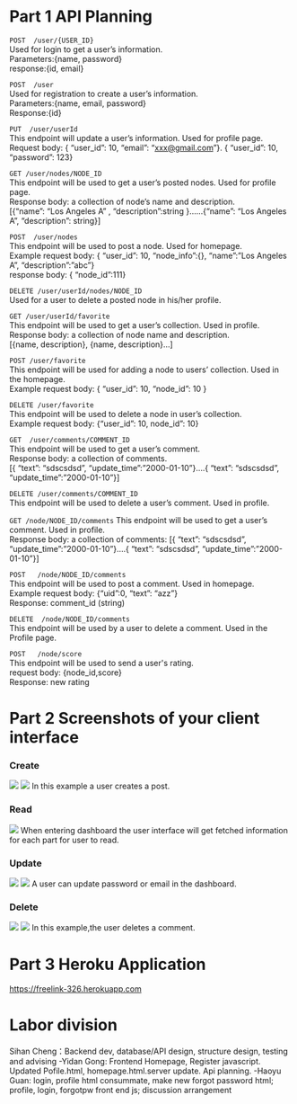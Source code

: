 # Part 1 API Planning #

`POST  /user/{USER_ID}` <br />
Used for login to get a user’s information. <br />
Parameters:{name, password} <br />
response:{id, email} <br />

`POST  /user` \
Used for registration to create a user’s information.\
Parameters:{name, email, password}\
Response:{id}

`PUT  /user/userId`\
This endpoint will update a user’s information. Used for profile page.\
Request body: { “user_id”: 10, “email”: “xxx@gmail.com”}. { “user_id”: 10, “password”: 123}

`GET /user/nodes/NODE_ID`\
This endpoint will be used to get a user’s posted nodes. Used for profile page.\
Response body: a collection of node’s name and description.\
 [{“name”: “Los Angeles A” , “description”:string }……{“name”: “Los Angeles A”, “description”: string}]
 
`POST  /user/nodes`\
This endpoint will be used to post a node. Used for homepage.\
Example request body: { “user_id”: 10, “node_info”:{}, “name”:”Los Angeles A”, “description”:”abc”}\
response body: { “node_id”:111}

`DELETE /user/userId/nodes/NODE_ID`\
Used for a user to delete a posted node in his/her profile.

`GET /user/userId/favorite`\
This endpoint will be used to get a user’s collection. Used in profile.\
Response body: a collection of node name and description.\
[{name, description}, {name, description}…]

`POST /user/favorite`\
This endpoint will be used for adding a node to users’ collection. Used in the homepage.\
Example request body: { “user_id”: 10, “node_id”: 10  }

`DELETE /user/favorite`\
This endpoint will be used to delete a node in user’s collection.\
Example request body: {“user_id”: 10,  node_id”: 10}

`GET  /user/comments/COMMENT_ID`\
This endpoint will be used to get a user’s comment.\
Response body: a collection of comments.\
[{ “text”: “sdscsdsd”, “update_time”:”2000-01-10”}….{ “text”: “sdscsdsd”, “update_time”:”2000-01-10”}]

`DELETE /user/comments/COMMENT_ID`\
This endpoint will be used to delete a user’s comment. Used in profile.

`GET /node/NODE_ID/comments`
This endpoint will be used to get a user’s comment. Used in profile.\
Response body: a collection of comments: [{ “text”: “sdscsdsd”, “update_time”:”2000-01-10”}….{ “text”: “sdscsdsd”, “update_time”:”2000-01-10”}]

`POST   /node/NODE_ID/comments`\
This endpoint will be used to post a comment. Used in homepage.\
Example request body: {“uid”:0, “text”: “azz”} \
Response: comment_id (string)

`DELETE  /node/NODE_ID/comments`\
This endpoint will be used by a user to delete a comment. Used in the Profile page.

`POST   /node/score`\
This endpoint will be used to send a user's rating.\
request body: {node_id,score}\
Response: new rating

# Part 2 Screenshots of your client interface 
### Create
![](imgs/c1.png)
![](imgs/c2.png)
In this example a user creates a post.
### Read
![](imgs/profile.jpg)
When entering dashboard the user interface will get fetched information for each part for user to read.
### Update 
![](imgs/ud1.png)
![](imgs/ud2.png)
A user can update password or email in the dashboard.
### Delete 
![](imgs/del1.png)
![](imgs/del2.png)
In this example,the user deletes a comment.

# Part 3 Heroku Application
https://freelink-326.herokuapp.com

# Labor division
Sihan Cheng：Backend dev, database/API design, structure design, testing and advising
-Yidan Gong: Frontend Homepage, Register javascript. Updated Pofile.html, homepage.html.server update. Api planning. 
-Haoyu Guan: login, profile html consummate, make new forgot password html; profile, login, forgotpw front end js; discussion arrangement
